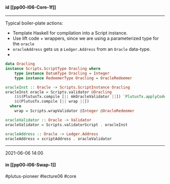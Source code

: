 #### id [[pp00-l06-Core-1f]]
---

Typical boiler-plate actions:
-   Template Haskell for compilation into a Script instance.
-   Use lift code + wrappers, since we are using a parameterized type for the `oracle`
-   `oracleAddress` gets us a `Ledger.Address` from an `Oracle` data-type.
-   
```haskell
data Oracling
instance Scripts.ScriptType Oracling where
    type instance DatumType Oracling = Integer
    type instance RedeemerType Oracling = OracleRedeemer

oracleInst :: Oracle -> Scripts.ScriptInstance Oracling
oracleInst oracle = Scripts.validator @Oracling
    ($$(PlutusTx.compile [|| mkOracleValidator ||]) `PlutusTx.applyCode` PlutusTx.liftCode oracle)
    $$(PlutusTx.compile [|| wrap ||])
  where
    wrap = Scripts.wrapValidator @Integer @OracleRedeemer

oracleValidator :: Oracle -> Validator
oracleValidator = Scripts.validatorScript . oracleInst

oracleAddress :: Oracle -> Ledger.Address
oracleAddress = scriptAddress . oracleValidator
```

---
2021-06-06 14:00
#### in [[pp00-l06-Swap-1]]

#plutus-pioneer #lecture06 #core 